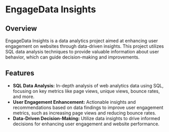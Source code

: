 # EngageData Insights

## Overview

EngageData Insights is a data analytics project aimed at enhancing user engagement on websites through data-driven insights. This project utilizes SQL data analysis techniques to provide valuable information about user behavior, which can guide decision-making and improvements.

## Features

- **SQL Data Analysis:** In-depth analysis of web analytics data using SQL, focusing on key metrics like page views, unique views, bounce rates, and more.
- **User Engagement Enhancement:** Actionable insights and recommendations based on data findings to improve user engagement metrics, such as increasing page views and reducing bounce rates.
- **Data-Driven Decision-Making:** Utilize data insights to drive informed decisions for enhancing user engagement and website performance.
